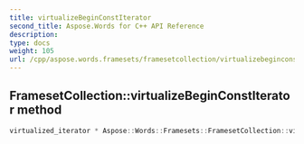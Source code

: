 ```yaml
---
title: virtualizeBeginConstIterator
second_title: Aspose.Words for C++ API Reference
description: 
type: docs
weight: 105
url: /cpp/aspose.words.framesets/framesetcollection/virtualizebeginconstiterator/
---
```

## FramesetCollection::virtualizeBeginConstIterator method




```cpp
virtualized_iterator * Aspose::Words::Framesets::FramesetCollection::virtualizeBeginConstIterator() const override
```

